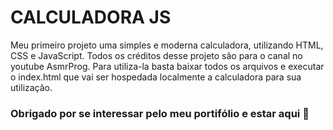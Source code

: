 # CALCULADORA JS 

Meu primeiro projeto uma simples e moderna calculadora, utilizando HTML, CSS e JavaScript.
Todos os créditos desse projeto são para o canal no youtube AsmrProg.
Para utiliza-la basta baixar todos os arquivos e executar o index.html que vai ser hospedada localmente a calculadora para sua utilização.

### Obrigado por se interessar pelo meu portifólio e estar aqui :dizzy:
